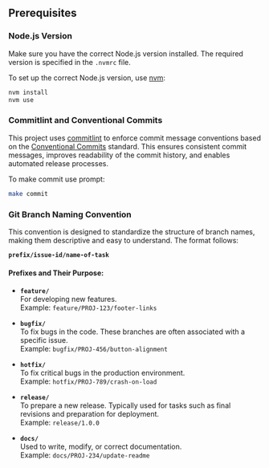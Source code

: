 ## Prerequisites

### Node.js Version
Make sure you have the correct Node.js version installed. The required version is specified in the `.nvmrc` file.

To set up the correct Node.js version, use [nvm](https://github.com/nvm-sh/nvm):
```bash
nvm install
nvm use
```

### Commitlint and Conventional Commits

This project uses [commitlint](https://commitlint.js.org/) to enforce commit message conventions based on the [Conventional Commits](https://www.conventionalcommits.org/en/v1.0.0/) standard. This ensures consistent commit messages, improves readability of the commit history, and enables automated release processes.

To make commit use prompt:
```bash
make commit
```

### Git Branch Naming Convention

This convention is designed to standardize the structure of branch names, making them descriptive and easy to understand. The format follows:

**`prefix/issue-id/name-of-task`**

#### Prefixes and Their Purpose:

- **`feature/`**  
  For developing new features.  
  Example: `feature/PROJ-123/footer-links`

- **`bugfix/`**  
  To fix bugs in the code. These branches are often associated with a specific issue.  
  Example: `bugfix/PROJ-456/button-alignment`

- **`hotfix/`**  
  To fix critical bugs in the production environment.  
  Example: `hotfix/PROJ-789/crash-on-load`

- **`release/`**  
  To prepare a new release. Typically used for tasks such as final revisions and preparation for deployment.  
  Example: `release/1.0.0`

- **`docs/`**  
  Used to write, modify, or correct documentation.  
  Example: `docs/PROJ-234/update-readme`
